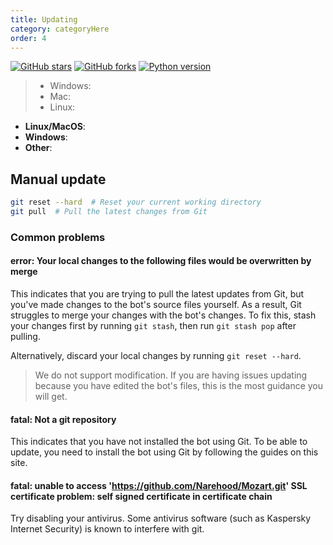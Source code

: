 ```yaml
---
title: Updating
category: categoryHere
order: 4
---
```


[![GitHub stars](https://img.shields.io/github/stars/Narehood/DocTemplate.svg)](https://github.com/Narehood/DocTemplat/stargazers)
[![GitHub forks](https://img.shields.io/github/forks/Narehood/MusicBot.svg)](https://github.com/Narehood/DocTemplat/network)
[![Python version](https://img.shields.io/badge/python-3.5%2C%203.6%2C%203.7-blue.svg)](https://python.org)

> 
> - Windows: 
> - Mac: 
> - Linux: 
>


* **Linux/MacOS**: 
* **Windows**: 
* **Other**: 

## Manual update

```sh
git reset --hard  # Reset your current working directory
git pull  # Pull the latest changes from Git
```

### Common problems
#### error: Your local changes to the following files would be overwritten by merge
This indicates that you are trying to pull the latest updates from Git, but you've made changes to the bot's source files yourself. As a result, Git struggles to merge your changes with the bot's changes. To fix this, stash your changes first by running `git stash`, then run `git stash pop` after pulling.

Alternatively, discard your local changes by running `git reset --hard`.

> We do not support modification. If you are having issues updating because you have edited the bot's files, this is the most guidance you will get.

#### fatal: Not a git repository
This indicates that you have not installed the bot using Git. To be able to update, you need to install the bot using Git by following the guides on this site.

#### fatal: unable to access 'https://github.com/Narehood/Mozart.git' SSL certificate problem: self signed certificate in certificate chain
Try disabling your antivirus. Some antivirus software (such as Kaspersky Internet Security) is known to interfere with git.
